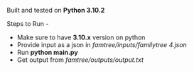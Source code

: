 Built and tested on **Python 3.10.2**

Steps to Run -
  - Make sure to have **3.10.x** version on python
  - Provide input as a json in *famtree/inputs/familytree 4.json*
  - Run **python main.py**
  - Get output from *famtree/outputs/output.txt*

